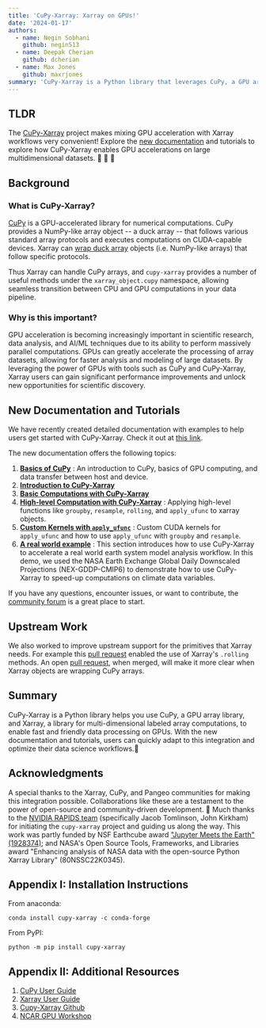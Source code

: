 ```yaml
---
title: 'CuPy-Xarray: Xarray on GPUs!'
date: '2024-01-17'
authors:
  - name: Negin Sobhani
    github: negin513
  - name: Deepak Cherian
    github: dcherian
  - name: Max Jones
    github: maxrjones
summary: 'CuPy-Xarray is a Python library that leverages CuPy, a GPU array library, and Xarray, a library for multi-dimensional labeled array computations, to enable fast and efficient data processing on GPUs.'
---
```


## TLDR

The [CuPy-Xarray](https://github.com/xarray-contrib/cupy-xarray) project makes mixing GPU acceleration with Xarray workflows very convenient! Explore the [new documentation](https://cupy-xarray.readthedocs.io/) and tutorials to explore how CuPy-Xarray enables GPU accelerations on large multidimensional datasets. 🎉 🥳 🚀

## Background

### What is CuPy-Xarray?

[CuPy](https://cupy.dev) is a GPU-accelerated library for numerical computations. CuPy provides a NumPy-like array object -- a duck array -- that follows various standard array protocols and executes computations on CUDA-capable devices. Xarray can [wrap duck array](https://docs.xarray.dev/en/stable/user-guide/duckarrays.html) objects (i.e. NumPy-like arrays) that follow specific protocols.

Thus Xarray can handle CuPy arrays, and `cupy-xarray` provides a number of useful methods under the `xarray_object.cupy` namespace, allowing seamless transition between CPU and GPU computations in your data pipeline.

### Why is this important?

GPU acceleration is becoming increasingly important in scientific research, data analysis, and AI/ML techniques due to its ability to perform massively parallel computations. GPUs can greatly accelerate the processing of array datasets, allowing for faster analysis and modeling of large datasets. By leveraging the power of GPUs with tools such as CuPy and CuPy-Xarray, Xarray users can gain significant performance improvements and unlock new opportunities for scientific discovery.

## New Documentation and Tutorials

We have recently created detailed documentation with examples to help users get started with CuPy-Xarray. Check it out at [this link](https://cupy-xarray.readthedocs.io/).

The new documentation offers the following topics:

1. **[Basics of CuPy](https://cupy-xarray.readthedocs.io/source/cupy-basics.html)** : An introduction to CuPy, basics of GPU computing, and data transfer between host and device.
2. **[Introduction to CuPy-Xarray](https://cupy-xarray.readthedocs.io/source/introduction.html)**
3. **[Basic Computations with CuPy-Xarray](https://cupy-xarray.readthedocs.io/source/basic-computations.html)**
4. **[High-level Computation with CuPy-Xarray](https://cupy-xarray.readthedocs.io/source/basic-computations.html#)** : Applying high-level functions like `groupby`, `resample`, `rolling`, and `apply_ufunc` to xarray objects.
5. **[Custom Kernels with `apply_ufunc`](https://cupy-xarray.readthedocs.io/source/apply-ufunc.html)** : Custom CUDA kernels for `apply_ufunc` and how to use `apply_ufunc` with `groupby` and `resample`.
6. **[A real world example](https://cupy-xarray.readthedocs.io/source/real-example-1.html)** : This section introduces how to use CuPy-Xarray to accelerate a real world earth system model analysis workflow. In this demo, we used the NASA Earth Exchange Global Daily Downscaled Projections (NEX-GDDP-CMIP6) to demonstrate how to use CuPy-Xarray to speed-up computations on climate data variables.

If you have any questions, encounter issues, or want to contribute, the [community forum](https://discourse.pangeo.io) is a great place to start.

## Upstream Work

We also worked to improve upstream support for the primitives that Xarray needs. For example this [pull request](https://github.com/cupy/cupy/pull/7575) enabled the use of Xarray's `.rolling` methods. An open [pull request](https://github.com/cupy/cupy/pull/7811), when merged, will make it more clear when Xarray objects are wrapping CuPy arrays.

## Summary

CuPy-Xarray is a Python library helps you use CuPy, a GPU array library, and Xarray, a library for multi-dimensional labeled array computations, to enable fast and friendly data processing on GPUs. With the new documentation and tutorials, users can quickly adapt to this integration and optimize their data science workflows.🚀

## Acknowledgments

A special thanks to the Xarray, CuPy, and Pangeo communities for making this integration possible. Collaborations like these are a testament to the power of open-source and community-driven development. 💪
Much thanks to the [NVIDIA RAPIDS team](https://developer.nvidia.com/rapids) (specifically Jacob Tomlinson, John Kirkham) for initiating the `cupy-xarray` project and guiding us along the way.
This work was partly funded by NSF Earthcube award ["Jupyter Meets the Earth" (1928374)](https://www.nsf.gov/awardsearch/showAward?AWD_ID=1928374); and NASA's Open Source Tools, Frameworks, and Libraries award "Enhancing analysis of NASA data with the open-source Python Xarray Library" (80NSSC22K0345).

## Appendix I: Installation Instructions

From anaconda:

```shell
conda install cupy-xarray -c conda-forge
```

From PyPI:

```shell
python -m pip install cupy-xarray
```

## Appendix II: Additional Resources

1. [CuPy User Guide](https://docs.cupy.dev/en/stable/user_guide/index.html)
2. [Xarray User Guide](https://docs.xarray.dev/en/stable/user-guide/index.html)
3. [Cupy-Xarray Github](https://github.com/xarray-contrib/cupy-xarray.git)
4. [NCAR GPU Workshop](https://github.com/NCAR/GPU_workshop)
